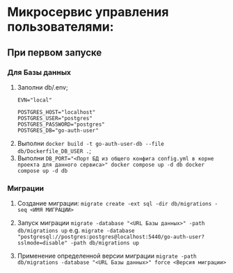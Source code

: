 # Микросервис управления пользователями:

## При первом запуске

### Для Базы данных
1. Заполни db/.env;
    ```
    EVN="local"

    POSTGRES_HOST="localhost"
    POSTGRES_USER="postgres"
    POSTGRES_PASSWORD="postgres"
    POSTGRES_DB="go-auth-user"
    
    ``` 
2. Выполни `docker build -t go-auth-user-db --file db/Dockerfile_DB_USER .`;
3. Выполни `DB_PORT="<Порт БД из общего конфига config.yml в корне проекта для данного сервиса>" docker compose up -d db docker compose up -d db`

### Миграции
1. Создание миграции:
`migrate create -ext sql -dir db/migrations -seq <ИМЯ МИГРАЦИИ>`
2. Запуск миграции 
`migrate -database "<URL Базы данных>" -path db/migrations up`
e.g. `migrate -database "postgresql://postgres:postgres@localhost:5440/go-auth-user?sslmode=disable" -path db/migrations up`

3. Применение определенной версии миграции 
`migrate -path db/migrations -database "<URL Базы данных>" force <Версия миграции>`